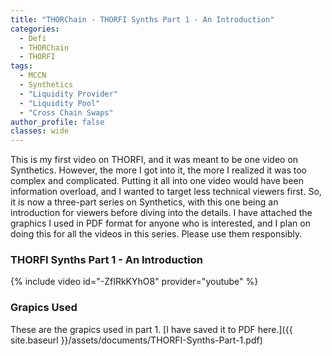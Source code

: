 ```yaml
---
title: "THORChain - THORFI Synths Part 1 - An Introduction"
categories:
  - Defi
  - THORChain
  - THORFI
tags:
  - MCCN  
  - Synthetics
  - "Liquidity Provider"
  - "Liquidity Pool"
  - "Cross Chain Swaps"
author_profile: false
classes: wide
---
```


This is my first video on THORFI, and it was meant to be one video on Synthetics. However, the more I got into it, the more I realized it was too complex and complicated. Putting it all into one video would have been information overload, and I wanted to target less technical viewers first.
So, it is now a three-part series on Synthetics, with this one being an introduction for viewers before diving into the details. I have attached the graphics I used in PDF format for anyone who is interested, and I plan on doing this for all the videos in this series. Please use them responsibly.
 

### THORFI Synths Part 1 - An Introduction

{% include video id="-ZfIRkKYhO8" provider="youtube" %}


### Grapics Used

These are the grapics used in part 1. [I have saved it to PDF here.]({{ site.baseurl }}/assets/documents/THORFI-Synths-Part-1.pdf)
